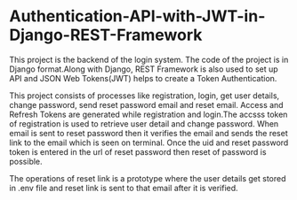 # Authentication-API-with-JWT-in-Django-REST-Framework
This project is the backend of the login system. The code of the project is in Django format.Along with Django, REST Framework is also used to set up API and JSON Web Tokens(JWT) helps to create a Token Authentication.

This project consists of processes like registration, login, get user details, change password, send reset password email and reset email. Access and Refresh Tokens are generated while registration and login.The accsss token of registration is used to retrieve user detail and change password. When email is sent to reset password then it verifies the email and sends the reset link to the email which is seen on terminal. Once the uid and reset password token is entered in the url of reset password then reset of password is possible.

The operations of reset link is a prototype where the user details get stored in .env file and reset link is sent to that email after it is verified.
